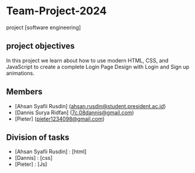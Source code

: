 # Team-Project-2024
project [software engineering]

## project objectives 
In this project we learn about how to use modern HTML, CSS, and JavaScript to create a complete Login Page Design with Login and Sign up animations.

## Members
- [Ahsan Syafii Rusdin] (ahsan.rusdin@student.president.ac.id)
- [Dannis Surya Ridfan] (7c.08dannis@gmail.com)
- [Pieter] (pieter1234098@gmail.com)


## Division of tasks
- [Ahsan Syafii Rusdin] : [html]
- [Dannis] : [css]
- [Pieter] : [Js]
